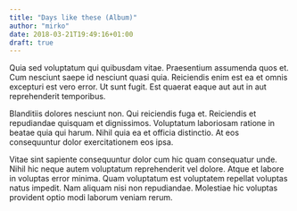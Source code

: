 ```yaml
---
title: "Days like these (Album)"
author: "mirko"
date: 2018-03-21T19:49:16+01:00
draft: true
---
```


Quia sed voluptatum qui quibusdam vitae. Praesentium assumenda quos et. Cum nesciunt saepe id nesciunt quasi quia. Reiciendis enim est ea et omnis excepturi est vero error. Ut sunt fugit. Est quaerat eaque aut aut in aut reprehenderit temporibus.
 
Blanditiis dolores nesciunt non. Qui reiciendis fuga et. Reiciendis et repudiandae quisquam et dignissimos. Voluptatum laboriosam ratione in beatae quia qui harum. Nihil quia ea et officia distinctio. At eos consequuntur dolor exercitationem eos ipsa.
 
Vitae sint sapiente consequuntur dolor cum hic quam consequatur unde. Nihil hic neque autem voluptatum reprehenderit vel dolore. Atque et labore in voluptas error minima. Quam voluptatum est voluptatem repellat voluptas natus impedit. Nam aliquam nisi non repudiandae. Molestiae hic voluptas provident optio modi laborum veniam rerum.